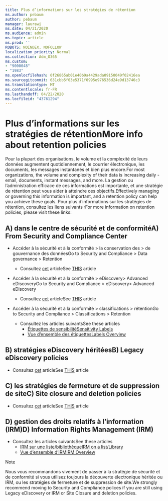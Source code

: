 ```yaml
---
title: Plus d’informations sur les stratégies de rétention
ms.author: pebaum
author: pebaum
manager: laurawi
ms.date: 04/21/2020
ms.audience: admin
ms.topic: article
ms.prod: ''
ROBOTS: NOINDEX, NOFOLLOW
localization_priority: Normal
ms.collection: Adm_O365
ms.custom:
- "9000048"
- "1983"
ms.openlocfilehash: 0f26865ab01e40b9a4429ada09150049f02416ea
ms.sourcegitcommit: 631cbb5f03e5371f0995e976536d24e9d13746c3
ms.translationtype: MT
ms.contentlocale: fr-FR
ms.lasthandoff: 04/22/2020
ms.locfileid: "43761294"
---
```

# <a name="more-info-about-retention-policies"></a><span data-ttu-id="16b18-102">Plus d’informations sur les stratégies de rétention</span><span class="sxs-lookup"><span data-stu-id="16b18-102">More info about retention policies</span></span>

<span data-ttu-id="16b18-103">Pour la plupart des organisations, le volume et la complexité de leurs données augmentent quotidiennement, le courrier électronique, les documents, les messages instantanés et bien plus encore.</span><span class="sxs-lookup"><span data-stu-id="16b18-103">For most organizations, the volume and complexity of their data is increasing daily - email, documents, instant messages, and more.</span></span> <span data-ttu-id="16b18-104">La gestion ou l’administration efficace de ces informations est importante, et une stratégie de rétention peut vous aider à atteindre ces objectifs.</span><span class="sxs-lookup"><span data-stu-id="16b18-104">Effectively managing or governing this information is important, and a retention policy can help you achieve these goals.</span></span> <span data-ttu-id="16b18-105">Pour plus d’informations sur les stratégies de rétention, consultez les liens suivants :</span><span class="sxs-lookup"><span data-stu-id="16b18-105">For more information on retention policies, please visit these links:</span></span>

## <a name="a-from-security-and-compliance-center"></a><span data-ttu-id="16b18-106">A) dans le centre de sécurité et de conformité</span><span class="sxs-lookup"><span data-stu-id="16b18-106">A) From Security and Compliance Center</span></span>

- <span data-ttu-id="16b18-107">Accéder à la sécurité et à la conformité > la conservation des > de gouvernance des données</span><span class="sxs-lookup"><span data-stu-id="16b18-107">Go to Security and Compliance > Data governance > Retention</span></span>
  - <span data-ttu-id="16b18-108">Consultez [cet](https://docs.microsoft.com/office365/securitycompliance/retention-policies) article</span><span class="sxs-lookup"><span data-stu-id="16b18-108">See [THIS](https://docs.microsoft.com/office365/securitycompliance/retention-policies) article</span></span>

- <span data-ttu-id="16b18-109">Accéder à la sécurité et à la conformité > eDiscovery> Advanced eDiscovery</span><span class="sxs-lookup"><span data-stu-id="16b18-109">Go to Security and Compliance > eDiscovery> Advanced eDiscovery</span></span> 
  - <span data-ttu-id="16b18-110">Consultez [cet](https://docs.microsoft.com/office365/securitycompliance/ediscovery-cases) article</span><span class="sxs-lookup"><span data-stu-id="16b18-110">See [THIS](https://docs.microsoft.com/office365/securitycompliance/ediscovery-cases) article</span></span>

- <span data-ttu-id="16b18-111">Accéder à la sécurité et à la conformité > classifications > rétention</span><span class="sxs-lookup"><span data-stu-id="16b18-111">Go to Security and Compliance > Classifications > Retention</span></span>
  - <span data-ttu-id="16b18-112">Consultez les articles suivants</span><span class="sxs-lookup"><span data-stu-id="16b18-112">See these articles</span></span>
    - [<span data-ttu-id="16b18-113">Étiquettes de sensibilité</span><span class="sxs-lookup"><span data-stu-id="16b18-113">Sensitivity Labels</span></span>](https://docs.microsoft.com/office365/securitycompliance/sensitivity-labels)
    - [<span data-ttu-id="16b18-114">Vue d’ensemble des étiquettes</span><span class="sxs-lookup"><span data-stu-id="16b18-114">Labels Overview</span></span>](https://docs.microsoft.com/office365/securitycompliance/labels)

## <a name="b-legacy-ediscovery-policies"></a><span data-ttu-id="16b18-115">B) stratégies eDiscovery héritées</span><span class="sxs-lookup"><span data-stu-id="16b18-115">B) Legacy eDiscovery policies</span></span>

- <span data-ttu-id="16b18-116">Consultez [cet](https://support.office.com/article/Set-up-an-eDiscovery-Center-in-SharePoint-Online-A18F8975-AA7F-43B4-A7D6-001D14744D8E) article</span><span class="sxs-lookup"><span data-stu-id="16b18-116">See [THIS](https://support.office.com/article/Set-up-an-eDiscovery-Center-in-SharePoint-Online-A18F8975-AA7F-43B4-A7D6-001D14744D8E) article</span></span>

## <a name="c-site-closure-and-deletion-policies"></a><span data-ttu-id="16b18-117">C) les stratégies de fermeture et de suppression de site</span><span class="sxs-lookup"><span data-stu-id="16b18-117">C) Site closure and deletion policies</span></span>

- <span data-ttu-id="16b18-118">Consultez [cet](https://support.office.com/article/Use-policies-for-site-closure-and-deletion-A8280D82-27FD-48C5-9ADF-8A5431208BA5) article</span><span class="sxs-lookup"><span data-stu-id="16b18-118">See [THIS](https://support.office.com/article/Use-policies-for-site-closure-and-deletion-A8280D82-27FD-48C5-9ADF-8A5431208BA5) article</span></span>  

## <a name="d-information-rights-management-irm"></a><span data-ttu-id="16b18-119">D) gestion des droits relatifs à l’information (IRM)</span><span class="sxs-lookup"><span data-stu-id="16b18-119">D) Information Rights Management (IRM)</span></span>

- <span data-ttu-id="16b18-120">Consultez les articles suivants</span><span class="sxs-lookup"><span data-stu-id="16b18-120">See these articles</span></span>
  - [<span data-ttu-id="16b18-121">IRM sur une liste/bibliothèque</span><span class="sxs-lookup"><span data-stu-id="16b18-121">IRM on a list/Library</span></span>](https://support.office.com/article/apply-information-rights-management-to-a-list-or-library-3bdb5c4e-94fc-4741-b02f-4e7cc3c54aa1)
  - [<span data-ttu-id="16b18-122">Vue d’ensemble d’IRM</span><span class="sxs-lookup"><span data-stu-id="16b18-122">IRM Overview</span></span>](https://support.office.com/article/create-and-apply-information-management-policies-eb501fe9-2ef6-4150-945a-65a6451ee9e9)

> [!Note]
> <span data-ttu-id="16b18-123">Nous vous recommandons vivement de passer à la stratégie de sécurité et de conformité si vous utilisez toujours la découverte électronique héritée ou IRM, ou les stratégies de fermeture et de suppression de site.</span><span class="sxs-lookup"><span data-stu-id="16b18-123">We strongly recommend moving to Security and Compliance polices if you are still using Legacy eDiscovery or IRM or Site Closure and deletion policies.</span></span>
